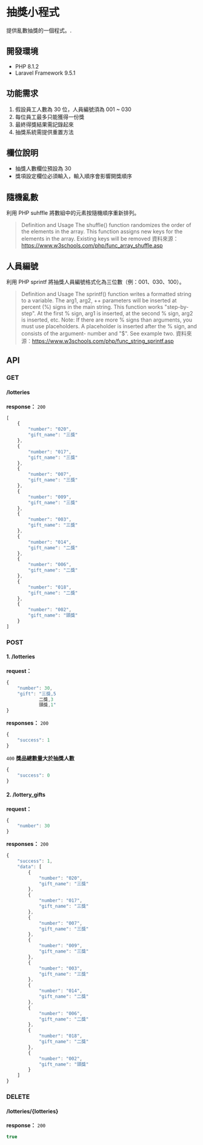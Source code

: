 # 抽獎小程式
提供亂數抽獎的一個程式。.

## 開發環境

- PHP 8.1.2
- Laravel Framework 9.5.1

## 功能需求

1. 假設員工人數為 30 位，人員編號須為 001 ~ 030
2. 每位員工最多只能獲得一份獎
3. 最終得獎結果需記錄起來
4. 抽獎系統需提供重置方法

## 欄位說明

- 抽獎人數欄位預設為 30
- 獎項設定欄位必須輸入，輸入順序會影響開獎順序

## 隨機亂數

利用 PHP suhffle 將數組中的元素按隨機順序重新排列。

> Definition and Usage
> The shuffle() function randomizes the order of the elements in the array.
> This function assigns new keys for the elements in the array. Existing keys will be removed
> 資料來源：https://www.w3schools.com/php/func_array_shuffle.asp

## 人員編號

利用 PHP sprintf 將抽獎人員編號格式化為三位數（例：001、030、100）。
> Definition and Usage
> The sprintf() function writes a formatted string to a variable.
> The arg1, arg2, ++ parameters will be inserted at percent (%) signs in the main string.
> This function works "step-by-step". At the first % sign, arg1 is inserted, at the second % sign, arg2 is inserted, etc.
> Note: If there are more % signs than arguments, you must use placeholders. A placeholder is inserted after the % sign, and consists of the argument- number and "\$". See example two.
> 資料來源：https://www.w3schools.com/php/func_string_sprintf.asp

## API

### GET
#### /lotteries
**response：**
`200`
```js
[
    {
        "number": "020",
        "gift_name": "三獎"
    },
    {
        "number": "017",
        "gift_name": "三獎"
    },
    {
        "number": "007",
        "gift_name": "三獎"
    },
    {
        "number": "009",
        "gift_name": "三獎"
    },
    {
        "number": "003",
        "gift_name": "三獎"
    },
    {
        "number": "014",
        "gift_name": "二獎"
    },
    {
        "number": "006",
        "gift_name": "二獎"
    },
    {
        "number": "018",
        "gift_name": "二獎"
    },
    {
        "number": "002",
        "gift_name": "頭獎"
    }
]
```

### POST
#### 1. /lotteries
**request：**
```js
{
    "number": 30,
    "gift": "三獎,5
            二獎,3
            頭獎,1"
}
```
**responses：**
`200`
```js
{
    "success": 1
}
```
`400`
**獎品總數量大於抽獎人數**
```js
{
    "success": 0
}
```

#### 2. /lottery_gifts
**request：**
```js
{
    "number": 30
}
```
**responses：**
`200`
```js
{
    "success": 1,
    "data": [
        {
            "number": "020",
            "gift_name": "三獎"
        },
        {
            "number": "017",
            "gift_name": "三獎"
        },
        {
            "number": "007",
            "gift_name": "三獎"
        },
        {
            "number": "009",
            "gift_name": "三獎"
        },
        {
            "number": "003",
            "gift_name": "三獎"
        },
        {
            "number": "014",
            "gift_name": "二獎"
        },
        {
            "number": "006",
            "gift_name": "二獎"
        },
        {
            "number": "018",
            "gift_name": "二獎"
        },
        {
            "number": "002",
            "gift_name": "頭獎"
        }
    ]
}
```

### DELETE
#### /lotteries/{lotteries}
**response：**
`200`
```js
true
```